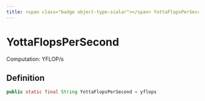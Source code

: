```yaml
---
title: <span class="badge object-type-scalar"></span> YottaFlopsPerSecond
---
```

# <span class="badge object-type-scalar"></span> YottaFlopsPerSecond

Computation: YFLOP/s

## Definition

```java
public static final String YottaFlopsPerSecond = yflops
```
